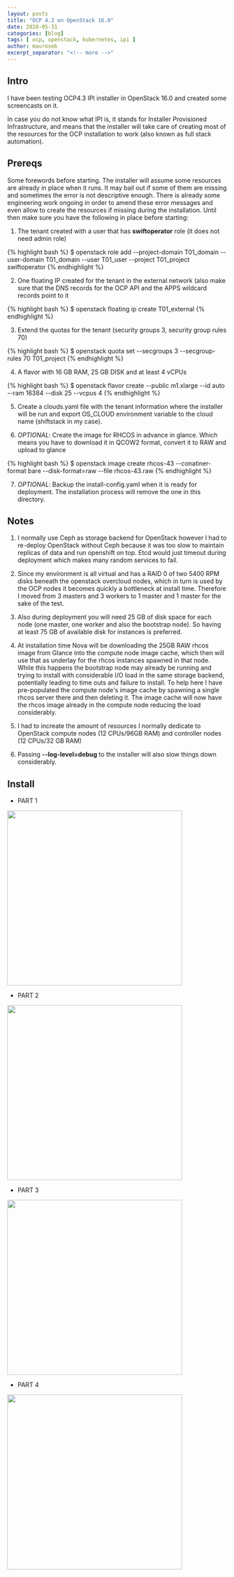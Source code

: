 ```yaml
---
layout: posts
title: "OCP 4.3 on OpenStack 16.0"
date: 2020-05-31
categories: [blog]
tags: [ ocp, openstack, kubernetes, ipi ]
author: mauroseb
excerpt_separator: "<!-- more -->"
---
```


## Intro

I have been testing OCP4.3 IPI installer in OpenStack 16.0 and created some screencasts on it.

In case you do not know what IPI is, it stands for Installer Provisioned Infrastructure, and means that the installer will take care of creating most
of the resources for the OCP installation to work (also known as full stack automation).


## Prereqs

Some forewords before starting.
The installer will assume some resources are already in place when it runs. It may bail out if some of them are missing and sometimes the error is not descriptive enough.
There is already some engineering work ongoing in order to amend these error messages and even allow to create the resources if missing during the installation.
Until then make sure you have the following in place before starting:

1. The tenant created with a user that has __swiftoperator__ role (it does not need admin role)
  
{% highlight bash %}
$ openstack role add --project-domain T01_domain --user-domain T01_domain --user T01_user --project T01_project swiftoperator
{% endhighlight %}

2. One floating IP created for the tenant in the external network (also make sure that the DNS records for the OCP API and the APPS wildcard records point to it
  
{% highlight bash %}
$ openstack floating ip create T01_external
{% endhighlight %}

3. Extend the quotas for the tenant (security groups 3, security group rules 70)
  
{% highlight bash %}
$ openstack quota set --secgroups 3 --secgroup-rules 70 T01_project
{% endhighlight %}

4. A flavor with 16 GB RAM, 25 GB DISK and at least 4 vCPUs
  
  {% highlight bash %}
$ openstack flavor create --public m1.xlarge --id auto --ram 16384 --disk 25 --vcpus 4
{% endhighlight %}

5. Create a clouds.yaml file with the tenant information where the installer will be run and export OS_CLOUD environment variable to the cloud name (shiftstack in my case).

6. _OPTIONAL_: Create the image for RHCOS in advance in glance. Which means you have to download it in QCOW2 format, convert it to RAW and upload to glance
  
{% highlight bash %}
$ openstack image create rhcos-43 --conatiner-format bare --disk-format=raw --file  rhcos-43.raw
{% endhighlight %}

7. _OPTIONAL_: Backup the install-config.yaml when it is ready for deployment. The installation process will remove the one in this directory.



## Notes

1. I normally use Ceph as storage backend for OpenStack however I had to re-deploy OpenStack without Ceph because it was too slow to maintain replicas of data and run openshift on top. Etcd would just timeout during deployment which makes many random services to fail.

2. Since my environment is all virtual and has a RAID 0 of two 5400 RPM disks beneath the openstack overcloud nodes, which in turn is used by the OCP nodes it becomes quickly a bottleneck at install time. Therefore I moved from 3 masters and 3 workers to 1 master and 1 master for the sake of the test.

3. Also during deployment you will need 25 GB of disk space for each node (one master, one worker and also the bootstrap node). So having at least 75 GB of available disk for instances is preferred.

4. At installation time Nova will be downloading the 25GB RAW rhcos image from Glance into the compute node image cache, which then will use that as underlay for the rhcos instances spawned in that node. While this happens the bootstrap node may already be running and trying to install with considerable I/O load in the same storage backend, potentially leading to time outs and failure to install. To help here I have pre-populated the compute node's image cache by spawning a single rhcos server there and then deleting it. The image cache will now have the rhcos image already in the compute node reducing the load considerably.

5. I had to increate the amount of resources I normally dedicate to OpenStack compute nodes (12 CPUs/96GB RAM) and controller nodes (12 CPUs/32 GB RAM)

6. Passing __--log-level=debug__ to the installer will also slow things down considerably.


## Install

  - PART 1 <br/>
  
  
<a href="https://asciinema.org/a/UKMV4e28IVgfbUbvSf7EKCr8O?speed=2&theme=tango"><img src="https://asciinema.org/a/UKMV4e28IVgfbUbvSf7EKCr8O.png" width="400"/></a>


  - PART 2 <br/>
  
  
<a href="https://asciinema.org/a/2v7MlzyREfsU4S00mLHFe5vjP?speed=2&theme=tango"><img src="https://asciinema.org/a/2v7MlzyREfsU4S00mLHFe5vjP.png" width="400"/></a>


  - PART 3 <br/>
  
  
<a href="https://asciinema.org/a/2W7lnuvonF31lR5WLWCwTmadO?speed=2&theme=tango"><img src="https://asciinema.org/a/2W7lnuvonF31lR5WLWCwTmadO.png" width="400"/></a>


  - PART 4 <br/>
  
  
<a href="https://asciinema.org/a/xxZX3jzXqPIMhy7k9F822oQHn?speed=2&theme=tango"><img src="https://asciinema.org/a/xxZX3jzXqPIMhy7k9F822oQHn.png" width="400"/></a>
